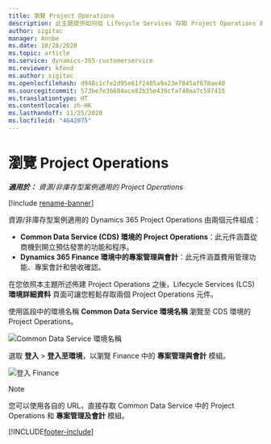 ```yaml
---
title: 瀏覽 Project Operations
description: 此主題提供如何從 Lifecycle Services 存取 Project Operations 的資訊。
author: sigitac
manager: Annbe
ms.date: 10/28/2020
ms.topic: article
ms.service: dynamics-365-customerservice
ms.reviewer: kfend
ms.author: sigitac
ms.openlocfilehash: d948c1cfe2d95e61f2405a9a23e7045af678ae40
ms.sourcegitcommit: 573be7e36604ace82b35e439cfa748aa7c587415
ms.translationtype: HT
ms.contentlocale: zh-HK
ms.lasthandoff: 11/25/2020
ms.locfileid: "4642075"
---
```

# <a name="navigate-project-operations"></a>瀏覽 Project Operations

_**適用於：** 資源/非庫存型案例適用的 Project Operations_

[!include [rename-banner](~/includes/cc-data-platform-banner.md)]

資源/非庫存型案例適用的 Dynamics 365 Project Operations 由兩個元件組成： 

 - **Common Data Service (CDS) 環境的 Project Operations**：此元件涵蓋從商機到開立預估發票的功能和程序。 
 - **Dynamics 365 Finance 環境中的專案管理與會計**：此元件涵蓋費用管理功能、專案會計和營收確認。 

在您依照本主題所述佈建 Project Operations 之後，Lifecycle Services (LCS) **環境詳細資料** 頁面可讓您輕鬆存取兩個 Project Operations 元件。  

使用區段中的環境名稱 **Common Data Service 環境名稱** 瀏覽至 CDS 環境的 Project Operations。 

  ![Common Data Service 環境名稱](./media/environment-name.PNG)

選取 **登入** > **登入至環境**，以瀏覽 Finance 中的 **專案管理與會計** 模組。  

   ![登入 Finance](./media/environment-login.PNG)

> [!NOTE]
> 您可以使用各自的 URL，直接存取 Common Data Service 中的 Project Operations 和 **專案管理及會計** 模組。 


[!INCLUDE[footer-include](../includes/footer-banner.md)]